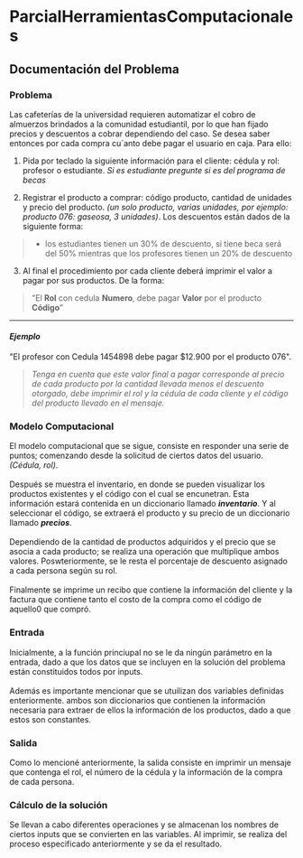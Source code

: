 # **ParcialHerramientasComputacionales**
## **Documentación del Problema**
### Problema
Las cafeterías de la universidad requieren automatizar el cobro de almuerzos brindados a la comunidad estudiantil, por lo que han fijado precios y descuentos a cobrar dependiendo del caso. Se desea saber entonces por cada compra cu´anto debe pagar el usuario en caja. Para ello:

1. Pida por teclado la siguiente información para el cliente: cédula y rol: profesor o estudiante. _Si es estudiante pregunte si es del programa de becas_

2. Registrar el producto a comprar: código producto, cantidad de unidades y precio del producto. _(un solo producto, varias unidades, por ejemplo: producto 076: gaseosa, 3 unidades)_.
Los descuentos están dados de la siguiente forma: 
> - los estudiantes tienen un 30% de descuento,
> si tiene beca será del 50% mientras que los profesores tienen un 20% de descuento

3. Al final el procedimiento por cada cliente deberá imprimir el valor a pagar por sus productos. De la forma: 
> ”El **Rol** con cedula **Numero**, debe pagar **Valor** por el producto **Código**”
___
#### _Ejemplo_ 

"El profesor con Cedula 1454898 debe pagar $12.900 por el producto 076".
>_Tenga en cuenta que este valor final a pagar corresponde al precio de cada producto por la cantidad llevada menos el descuento otorgado, debe imprimir el rol y la cédula de cada cliente y el código del producto llevado en el mensaje._


### Modelo Computacional
El modelo computacional que se sigue, consiste en responder una serie de puntos; comenzando desde la solicitud de ciertos datos del usuario. _(Cédula, rol)_.
<br>
<br>
Después se muestra el inventario, en donde se pueden visualizar los productos existentes y el código con el cual se encunetran. Esta información estará contenida en un diccionario llamado _**inventario**_. Y al seleccionar el código, se extraerá el producto y su precio de un diccionario llamado _**precios**_.
<br>
<br>
Dependiendo de la cantidad de productos adquiridos y el precio que se asocia a cada producto; se realiza una operación que multiplique ambos valores. Poswteriormente, se le resta el porcentaje de descuento asignado a cada persona según su rol.
<br>
<br>
Finalmente se imprime un recibo que contiene la información del cliente y la factura que contiene tanto el costo de la compra como el código de aquello0 que compró.

### Entrada
Inicialmente, a la función princiupal no se le da ningún parámetro en la entrada, dado a que los datos que se incluyen en la solución del problema están constituidos todos por inputs.
<br>
<br>
Además es importante mencionar que se utuilizan dos variables definidas enteriormente. ambos son diccionarios que contienen la información necesaria para extraer de ellos la información de los productos, dado a que estos son constantes.

### Salida
Como lo mencioné anteriormente, la salida consiste en imprimir un mensaje que contenga el rol, el número de la cédula y la información de la compra de cada persona.

### Cálculo de la solución
Se llevan a cabo diferentes operaciones y se almacenan los nombres de ciertos inputs que se convierten en las variables. Al imprimir, se realiza del proceso especificado anteriormente y se da el resultado.

